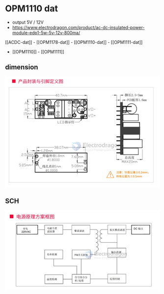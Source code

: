 
# OPM1110 dat 

- output 5V / 12V
- https://www.electrodragon.com/product/ac-dc-insulated-power-module-edp1-5w-5v-12v-800ma/


[[ACDC-dat]] - [[OPM1178-dat]] - [[OPM1110-dat]] - [[OPM1111-dat]]

- [[OPM1110]] - [[OPM1111]]


## dimension 

![](2024-01-23-14-05-02.png)


## SCH 

![](2024-01-23-14-07-34.png)